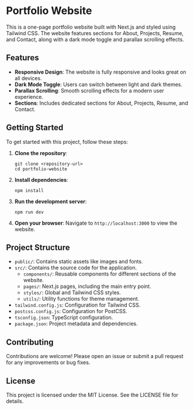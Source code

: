# Portfolio Website

This is a one-page portfolio website built with Next.js and styled using Tailwind CSS. The website features sections for About, Projects, Resume, and Contact, along with a dark mode toggle and parallax scrolling effects.

## Features

- **Responsive Design**: The website is fully responsive and looks great on all devices.
- **Dark Mode Toggle**: Users can switch between light and dark themes.
- **Parallax Scrolling**: Smooth scrolling effects for a modern user experience.
- **Sections**: Includes dedicated sections for About, Projects, Resume, and Contact.

## Getting Started

To get started with this project, follow these steps:

1. **Clone the repository**:
   ```
   git clone <repository-url>
   cd portfolio-website
   ```

2. **Install dependencies**:
   ```
   npm install
   ```

3. **Run the development server**:
   ```
   npm run dev
   ```

4. **Open your browser**:
   Navigate to `http://localhost:3000` to view the website.

## Project Structure

- `public/`: Contains static assets like images and fonts.
- `src/`: Contains the source code for the application.
  - `components/`: Reusable components for different sections of the website.
  - `pages/`: Next.js pages, including the main entry point.
  - `styles/`: Global and Tailwind CSS styles.
  - `utils/`: Utility functions for theme management.
- `tailwind.config.js`: Configuration for Tailwind CSS.
- `postcss.config.js`: Configuration for PostCSS.
- `tsconfig.json`: TypeScript configuration.
- `package.json`: Project metadata and dependencies.

## Contributing

Contributions are welcome! Please open an issue or submit a pull request for any improvements or bug fixes.

## License

This project is licensed under the MIT License. See the LICENSE file for details.